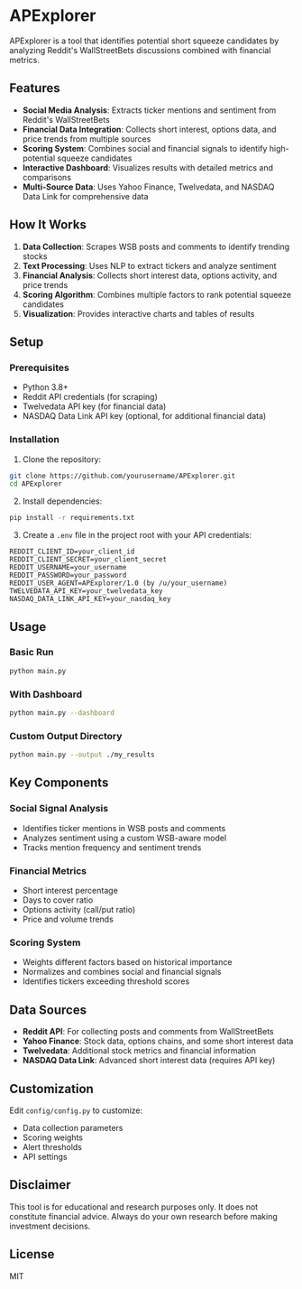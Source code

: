 # APExplorer

APExplorer is a tool that identifies potential short squeeze candidates by analyzing Reddit's WallStreetBets discussions combined with financial metrics.

## Features

- **Social Media Analysis**: Extracts ticker mentions and sentiment from Reddit's WallStreetBets
- **Financial Data Integration**: Collects short interest, options data, and price trends from multiple sources
- **Scoring System**: Combines social and financial signals to identify high-potential squeeze candidates
- **Interactive Dashboard**: Visualizes results with detailed metrics and comparisons
- **Multi-Source Data**: Uses Yahoo Finance, Twelvedata, and NASDAQ Data Link for comprehensive data

## How It Works

1. **Data Collection**: Scrapes WSB posts and comments to identify trending stocks
2. **Text Processing**: Uses NLP to extract tickers and analyze sentiment
3. **Financial Analysis**: Collects short interest data, options activity, and price trends
4. **Scoring Algorithm**: Combines multiple factors to rank potential squeeze candidates
5. **Visualization**: Provides interactive charts and tables of results

## Setup

### Prerequisites
- Python 3.8+
- Reddit API credentials (for scraping)
- Twelvedata API key (for financial data)
- NASDAQ Data Link API key (optional, for additional financial data)

### Installation

1. Clone the repository:
```bash
git clone https://github.com/yourusername/APExplorer.git
cd APExplorer
```

2. Install dependencies:
```bash
pip install -r requirements.txt
```

3. Create a `.env` file in the project root with your API credentials:
```
REDDIT_CLIENT_ID=your_client_id
REDDIT_CLIENT_SECRET=your_client_secret
REDDIT_USERNAME=your_username
REDDIT_PASSWORD=your_password
REDDIT_USER_AGENT=APExplorer/1.0 (by /u/your_username)
TWELVEDATA_API_KEY=your_twelvedata_key
NASDAQ_DATA_LINK_API_KEY=your_nasdaq_key
```

## Usage

### Basic Run
```bash
python main.py
```

### With Dashboard
```bash
python main.py --dashboard
```

### Custom Output Directory
```bash
python main.py --output ./my_results
```


## Key Components

### Social Signal Analysis
- Identifies ticker mentions in WSB posts and comments
- Analyzes sentiment using a custom WSB-aware model
- Tracks mention frequency and sentiment trends

### Financial Metrics
- Short interest percentage
- Days to cover ratio
- Options activity (call/put ratio)
- Price and volume trends

### Scoring System
- Weights different factors based on historical importance
- Normalizes and combines social and financial signals
- Identifies tickers exceeding threshold scores

## Data Sources

- **Reddit API**: For collecting posts and comments from WallStreetBets
- **Yahoo Finance**: Stock data, options chains, and some short interest data
- **Twelvedata**: Additional stock metrics and financial information
- **NASDAQ Data Link**: Advanced short interest data (requires API key)

## Customization

Edit `config/config.py` to customize:
- Data collection parameters
- Scoring weights
- Alert thresholds
- API settings

## Disclaimer

This tool is for educational and research purposes only. It does not constitute financial advice. Always do your own research before making investment decisions.

## License

MIT